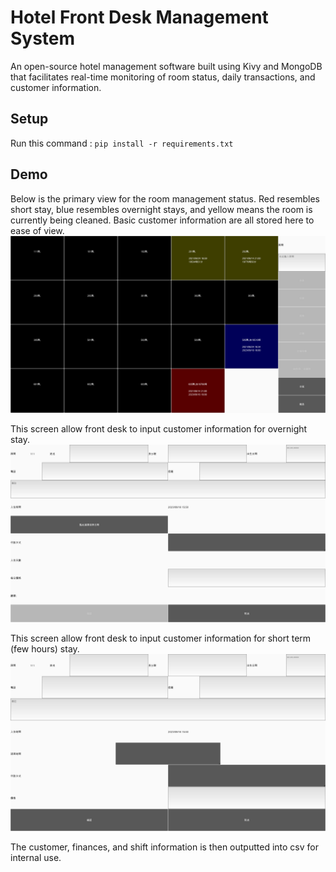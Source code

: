 # Hotel Front Desk Management System

An open-source hotel management software built using Kivy and MongoDB that facilitates real-time monitoring of room status, daily transactions, and customer information.

## Setup

Run this command : `pip install -r requirements.txt`

## Demo

Below is the primary view for the room management status. Red resembles short stay, blue resembles overnight stays, and yellow means the room is currently being cleaned. Basic customer information are all stored here to ease of view.
![Primary View](https://github.com/SLeAsian/hotel_final/blob/main/sample_pics/default_view.png?raw=true)

This screen allow front desk to input customer information for overnight stay.
![Overnight information screen](https://github.com/SLeAsian/hotel_final/blob/main/sample_pics/overnight.png?raw=true)

This screen allow front desk to input customer information for short term (few hours) stay.
![Short stay information screen](https://github.com/SLeAsian/hotel_final/blob/main/sample_pics/short_stay.png?raw=true)

The customer, finances, and shift information is then outputted into csv for internal use.

